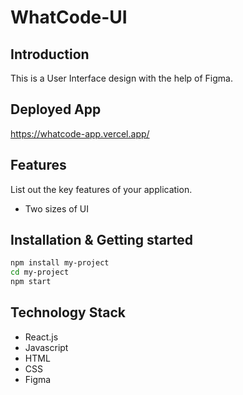 # WhatCode-UI

## Introduction
This is a User Interface design with the help of Figma.

## Deployed App
https://whatcode-app.vercel.app/


## Features
List out the key features of your application.

- Two sizes of UI

## Installation & Getting started

```bash
npm install my-project
cd my-project
npm start
```


## Technology Stack
- React.js
- Javascript
- HTML
- CSS
- Figma
